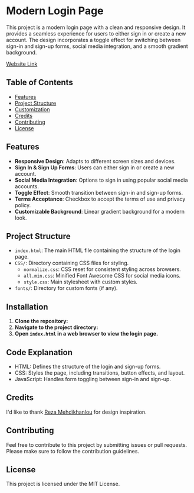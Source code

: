 # Modern Login Page

This project is a modern login page with a clean and responsive design. It provides a seamless experience for users to either sign in or create a new account. The design incorporates a toggle effect for switching between sign-in and sign-up forms, social media integration, and a smooth gradient background.

[Website Link](https://usamaelareeny.github.io/Modern-Login-Page/)

## Table of Contents
- [Features](#Features)
- [Project Structure](#project-structure)
- [Customization](#customization)
- [Credits](#credits)
- [Contributing](#contributing)
- [License](#license)

## Features

- **Responsive Design**: Adapts to different screen sizes and devices.
- **Sign In & Sign Up Forms**: Users can either sign in or create a new account.
- **Social Media Integration**: Options to sign in using popular social media accounts.
- **Toggle Effect**: Smooth transition between sign-in and sign-up forms.
- **Terms Acceptance**: Checkbox to accept the terms of use and privacy policy.
- **Customizable Background**: Linear gradient background for a modern look.

## Project Structure

- `index.html`: The main HTML file containing the structure of the login page.
- `CSS/`: Directory containing CSS files for styling.
  - `normalize.css`: CSS reset for consistent styling across browsers.
  - `all.min.css`: Minified Font Awesome CSS for social media icons.
  - `style.css`: Main stylesheet with custom styles.
- `fonts/`: Directory for custom fonts (if any).

## Installation

1. **Clone the repository:**
2. **Navigate to the project directory:**
3. **Open `index.html` in a web browser to view the login page.**

## Code Explanation
- HTML: Defines the structure of the login and sign-up forms.
- CSS: Styles the page, including transitions, button effects, and layout.
- JavaScript: Handles form toggling between sign-in and sign-up.

## Credits
I'd like to thank [Reza Mehdikhanlou](https://github.com/AsmrProg-YT) for design inspiration.

## Contributing
Feel free to contribute to this project by submitting issues or pull requests. Please make sure to follow the contribution guidelines.

## License
This project is licensed under the MIT License.